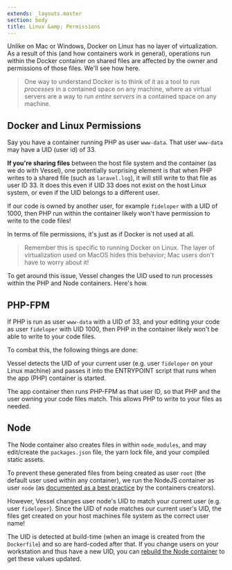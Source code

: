 ```yaml
---
extends: _layouts.master
section: body
title: Linux &amp; Permissions
---
```


<p class="intro">Unlike on Mac or Windows, Docker on Linux has no layer of virtualization. As a result of this (and how containers work in general), operations run within the Docker container on shared files are affected by the owner and permissions of those files. We'll see how here.</p>

> One way to understand Docker is to think of it as a tool to run *processes* in a contained space on any machine, where as virtual servers are a way to run *entire servers* in a contained space on any machine.

<a name="linux" id="linux"></a>
## Docker and Linux Permissions

Say you have a container running PHP as user `www-data`. That user `www-data` may have a UID (user id) of 33.

**If you're sharing files** between the host file system and the container (as we do with Vessel), one potentially surprising element is that when PHP writes to a shared file (such as `laravel.log`), it will still write to that file as user ID 33. It does this even if UID 33 does not exist on the host Linux system, or even if the UID belongs to a different user.

If our code is owned by another user, for example `fideloper` with a UID of 1000, then PHP run within the container likely won't have permission to write to the code files!

In terms of file permissions, it's just as if Docker is not used at all.

> Remember this is specific to running Docker on Linux. The layer of virtualization used on MacOS hides this behavior; Mac users don't have to worry about it!

To get around this issue, Vessel changes the UID used to run processes within the PHP and Node containers. Here's how.

<a name="php" id="php"></a>
## PHP-FPM

If PHP is run as user `www-data` with a UID of 33, and your editing your code as user `fideloper` with UID 1000, then PHP in the container likely won't be able to write to your code files.

To combat this, the following things are done:

Vessel detects the UID of your current user (e.g. user `fideloper` on your Linux machine) and passes it into the ENTRYPOINT script that runs when the app (PHP) container is started.

The app container then runs PHP-FPM as that user ID, so that PHP and the user owning your code files match. This allows PHP to write to your files as needed.

<a name="node" id="node"></a>
## Node

The Node container also creates files in within `node_modules`, and may edit/create the `packages.json` file, the yarn lock file, and your compiled static assets.

To prevent these generated files from being created as user `root` (the default user used within any container), we run the NodeJS container as user `node` (as [documented as a best practice](https://github.com/nodejs/docker-node/blob/c37d5e87fa6d46c0e387f73161b056bbf90b83aa/docs/BestPractices.md#non-root-user) by the containers creators).

However, Vessel changes user node's UID to match your current user (e.g. user `fideloper`). Since the UID of node matches our current user's UID, the files get created on your host machines file system as the correct user name!

The UID is detected at build-time (when an image is created from the `Dockerfile`) and so are hard-coded after that. If you change users on your workstation and thus have a new UID, you can [rebuild the Node container](/docs/docker-usage#rebuild-images) to get these values updated.

